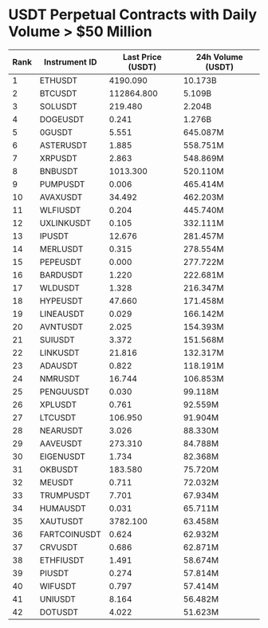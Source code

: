 # USDT Perpetual Contracts with Daily Volume > $50 Million

| Rank | Instrument ID | Last Price (USDT) | 24h Volume (USDT) |
|------|---------------|-------------------|-------------------|
| 1 | ETHUSDT | 4190.090 | 10.173B |
| 2 | BTCUSDT | 112864.800 | 5.109B |
| 3 | SOLUSDT | 219.480 | 2.204B |
| 4 | DOGEUSDT | 0.241 | 1.276B |
| 5 | 0GUSDT | 5.551 | 645.087M |
| 6 | ASTERUSDT | 1.885 | 558.751M |
| 7 | XRPUSDT | 2.863 | 548.869M |
| 8 | BNBUSDT | 1013.300 | 520.110M |
| 9 | PUMPUSDT | 0.006 | 465.414M |
| 10 | AVAXUSDT | 34.492 | 462.203M |
| 11 | WLFIUSDT | 0.204 | 445.740M |
| 12 | UXLINKUSDT | 0.105 | 332.111M |
| 13 | IPUSDT | 12.676 | 281.457M |
| 14 | MERLUSDT | 0.315 | 278.554M |
| 15 | PEPEUSDT | 0.000 | 277.722M |
| 16 | BARDUSDT | 1.220 | 222.681M |
| 17 | WLDUSDT | 1.328 | 216.347M |
| 18 | HYPEUSDT | 47.660 | 171.458M |
| 19 | LINEAUSDT | 0.029 | 166.142M |
| 20 | AVNTUSDT | 2.025 | 154.393M |
| 21 | SUIUSDT | 3.372 | 151.568M |
| 22 | LINKUSDT | 21.816 | 132.317M |
| 23 | ADAUSDT | 0.822 | 118.191M |
| 24 | NMRUSDT | 16.744 | 106.853M |
| 25 | PENGUUSDT | 0.030 | 99.118M |
| 26 | XPLUSDT | 0.761 | 92.559M |
| 27 | LTCUSDT | 106.950 | 91.904M |
| 28 | NEARUSDT | 3.026 | 88.330M |
| 29 | AAVEUSDT | 273.310 | 84.788M |
| 30 | EIGENUSDT | 1.734 | 82.368M |
| 31 | OKBUSDT | 183.580 | 75.720M |
| 32 | MEUSDT | 0.711 | 72.032M |
| 33 | TRUMPUSDT | 7.701 | 67.934M |
| 34 | HUMAUSDT | 0.031 | 65.711M |
| 35 | XAUTUSDT | 3782.100 | 63.458M |
| 36 | FARTCOINUSDT | 0.624 | 62.932M |
| 37 | CRVUSDT | 0.686 | 62.871M |
| 38 | ETHFIUSDT | 1.491 | 58.674M |
| 39 | PIUSDT | 0.274 | 57.814M |
| 40 | WIFUSDT | 0.797 | 57.414M |
| 41 | UNIUSDT | 8.164 | 56.482M |
| 42 | DOTUSDT | 4.022 | 51.623M |
